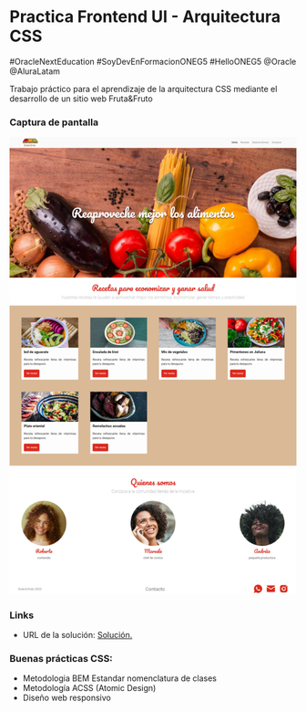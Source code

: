 # Practica Frontend UI - Arquitectura CSS

#OracleNextEducation #SoyDevEnFormacionONEG5 #HelloONEG5 @Oracle  @AluraLatam

Trabajo práctico para el aprendizaje de la arquitectura CSS mediante el desarrollo de un sitio web Fruta&Fruto



### Captura de pantalla

![Web design image](./assets/img/Desktop.png)


### Links

- URL de la solución: [Solución.](https://)



### Buenas prácticas CSS:
- Metodologia BEM Estandar nomenclatura de clases 
- Metodología ACSS (Atomic Design)
- Diseño web responsivo





